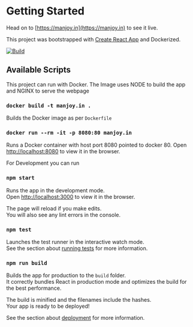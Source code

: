 # Getting Started

Head on to [https://manjoy.in](https://manjoy.in) to see it live.

This project was bootstrapped with [Create React App](https://github.com/facebook/create-react-app) and Dockerized.

[![Build](https://github.com/manjoybera/manjoy.in/actions/workflows/build.yml/badge.svg)](https://github.com/manjoybera/manjoy.in/actions/workflows/build.yml)

## Available Scripts
This project can run with Docker. The Image uses NODE to build the app and NGINX to serve the webpage

### `docker build -t manjoy.in .`

Builds the Docker image as per `Dockerfile`

### `docker run --rm -it -p 8080:80 manjoy.in`

Runs a Docker container with host port 8080 pointed to docker 80.
Open [http://localhost:8080](http://localhost:8080) to view it in the browser.


For Development you can run

### `npm start`

Runs the app in the development mode.\
Open [http://localhost:3000](http://localhost:3000) to view it in the browser.

The page will reload if you make edits.\
You will also see any lint errors in the console.

### `npm test`

Launches the test runner in the interactive watch mode.\
See the section about [running tests](https://facebook.github.io/create-react-app/docs/running-tests) for more information.

### `npm run build`

Builds the app for production to the `build` folder.\
It correctly bundles React in production mode and optimizes the build for the best performance.

The build is minified and the filenames include the hashes.\
Your app is ready to be deployed!

See the section about [deployment](https://facebook.github.io/create-react-app/docs/deployment) for more information.
